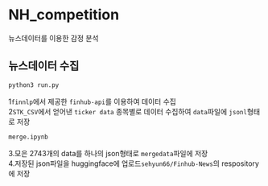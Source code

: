 # NH_competition

뉴스데이터를 이용한 감정 분석

## 뉴스데이터 수집


```bash
python3 run.py
```
1`finnlp`에서 제공한 `finhub-api`를 이용하여 데이터 수집 <br/>
2`STK_CSV`에서 얻어낸 `ticker data` 종목별로 데이터 수집하여 `data`파일에 `jsonl`형태로 저장<br/>
```bash
merge.ipynb
```
3.모은 2743개의 data를 하나의 json형태로 `mergedata`파일에 저장<br/>
4.저장된 json파일을 huggingface에 업로드`sehyun66/Finhub-News`의 respository에 저장<br/>


